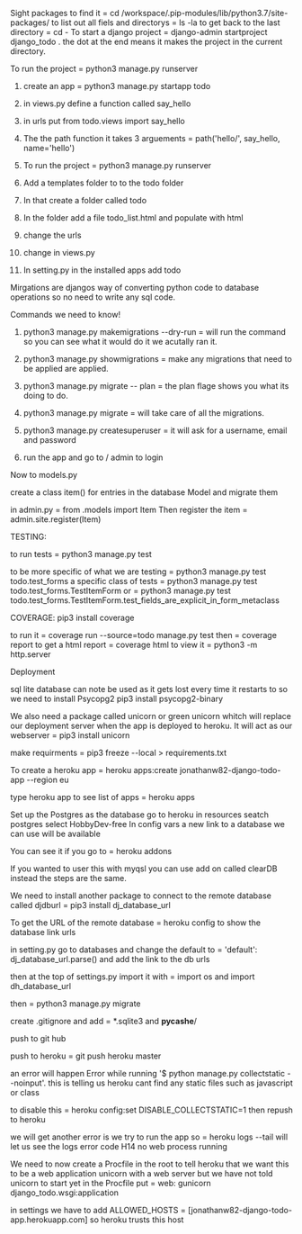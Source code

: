 Sight packages to find it = cd /workspace/.pip-modules/lib/python3.7/site-packages/ 
to list out all fiels and directorys = ls -la
to get back to the last directory = cd -
To start a django project = django-admin startproject django_todo .
    the dot at the end means it makes the project in the current directory.

To run the project = python3 manage.py runserver

1. create an app = python3 manage.py startapp todo

2. in views.py define a function called say_hello

3. in urls put from todo.views import say_hello

4. The the path function it takes 3 arguements = path('hello/', say_hello, name='hello')

5. To run the project = python3 manage.py runserver

6. Add a templates folder to to the todo folder

7. In that create a folder called todo

8. In the folder add a file todo_list.html and populate with html

9. change the urls

10. change in views.py

11. In setting.py in the installed apps add todo

Mirgations are djangos way of converting python code to database operations so no need to write any sql code.

Commands we need to know!

1. python3 manage.py makemigrations --dry-run = will run the command so you can see what it would do it we acutally ran it.

2. python3 manage.py showmigrations = make any migrations that need to be applied are applied.

3. python3 manage.py migrate -- plan = the plan flage shows you what its doing to do. 

4. python3 manage.py migrate = will take care of all the migrations.

5. python3 manage.py createsuperuser = it will ask for a username, email and password

6. run the app and go to / admin to login

Now to models.py

create a class item() for entries in the database Model
and migrate them

in admin.py = from .models import Item
Then register the item = admin.site.register(Item)


TESTING:

to run tests = python3 manage.py test

to be more specific of what we are testing = python3 manage.py test todo.test_forms
a specific class of tests = python3 manage.py test todo.test_forms.TestItemForm
or = python3 manage.py test todo.test_forms.TestItemForm.test_fields_are_explicit_in_form_metaclass

COVERAGE:
pip3 install coverage

to run it = coverage run --source=todo manage.py test
then = coverage report
to get a html report = coverage html
to view it = python3 -m http.server

Deployment 

sql lite database can note be used as it gets lost every time it restarts to so we need to install Psycopg2
pip3 install psycopg2-binary

We also need a package called unicorn or green unicorn whitch will replace our deployment server when the app is deployed to heroku.
It will act as our webserver = pip3 install unicorn

make requirments = pip3 freeze --local > requirements.txt

To create a heroku app = heroku apps:create jonathanw82-django-todo-app --region eu

type heroku app to see list of apps = heroku apps

Set up the Postgres as the database go to heroku in resources seatch postgres 
select HobbyDev-free
In config vars a new link to a database we can use will be available

You can see it if you go to = heroku addons

If you wanted to user this with myqsl you can use add on called clearDB instead the steps are the same.

We need to install another package to connect to the remote database called djdburl = pip3 install dj_database_url

To get the URL of the remote database = heroku config
to show the database link urls

in setting.py go to databases and change the default to =  'default': dj_database_url.parse()
and add the link to the db urls

then at the top of settings.py import it with = import os and import dh_database_url

then = python3 manage.py migrate 

create .gitignore and add = *.sqlite3 and __pycashe__/

push to git hub

push to heroku = git push heroku master

an error will happen Error while running '$ python manage.py collectstatic --noinput'.
this is telling us heroku cant find any static files such as javascript or class

to disable this  = heroku config:set DISABLE_COLLECTSTATIC=1
then repush to heroku

we will get another error is we try to run the app so = heroku logs --tail
will let us see the logs error code H14 no web process running

We need to now create a Procfile in the root to tell heroku that we want this to be a web application unicorn with a web server
but we have not told unicorn to start yet in the Procfile put  = web: gunicorn django_todo.wsgi:application 

in settings we have to add ALLOWED_HOSTS = [jonathanw82-django-todo-app.herokuapp.com]
so heroku trusts this host